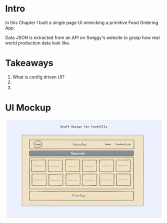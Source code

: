 # Intro

In this Chapter I built a single page UI mimicking a primitive Food Ordering App.

Data JSON is extracted from an API on Swiggy's website to grasp how real world production data look like.

# Takeaways

1. What is config driven UI?
2.
3.

# UI Mockup

<img src=".\code\img\ui_mockup.png" width="100%" height="320px">
